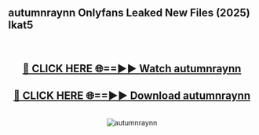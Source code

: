 <h2>autumnraynn Onlyfans Leaked New Files (2025) lkat5</h2>
<br>
<div align="center">
<h2><a href="https://mediafiles.top/autumnraynn&ref=git" rel="nofollow">🔴 CLICK HERE 🌐==►► Watch autumnraynn</a></h2>
<h2><a href="https://mediafiles.top/autumnraynn&ref=git" rel="nofollow">🔴 CLICK HERE 🌐==►► Download autumnraynn</a></h2>
<br>
<a href="https://mediafiles.top/autumnraynn&ref=git" rel="nofollow" data-target="animated-image.originalLink"><img src="https://i.ibb.co.com/xMMVF88/686577567.gif" alt="autumnraynn" style="max-width: 100%; display: inline-block;" data-target="animated-image.originalImage"></a>
</div>
<br>
<br>